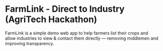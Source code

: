 # FarmLink - Direct to Industry (AgriTech Hackathon)

FarmLink is a simple demo web app to help farmers list their crops and allow industries to view & contact them directly — removing middlemen and improving transparency.
